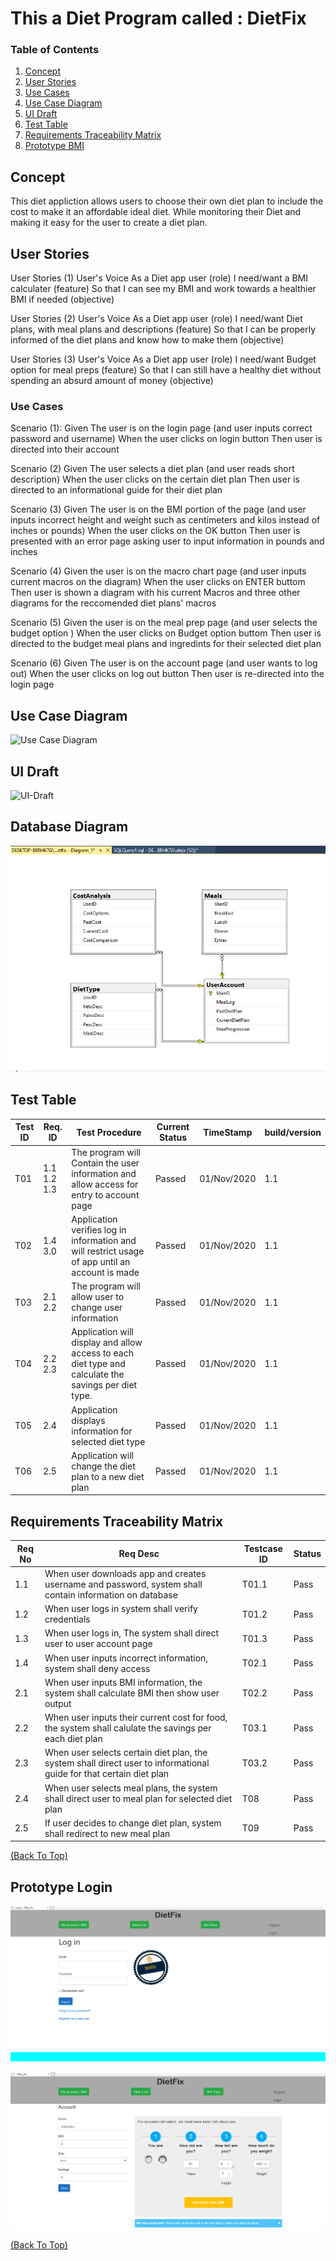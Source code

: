 # This a Diet Program called : DietFix

### Table of Contents
1. [Concept](#Concept)
2. [User Stories](#User-Stories)
3. [Use Cases](#Use-Cases)
4. [Use Case Diagram](#Use-Case-Digram)
5. [UI Draft](#UI-Draft)
6. [Test Table](#Test-Table)
7. [Requirements Traceability Matrix](#Requirements-Traceability-Matrix)
8. [Prototype BMI](#Prototype-BMI)



## Concept
This diet appliction allows users to choose their own diet plan to include the cost to make it an affordable ideal diet. 
While monitoring their Diet and making it easy for the user to create a diet plan.

## User Stories 
User Stories (1)
User's Voice
As a Diet app user (role)
I need/want a BMI calculater (feature)
So that I can see my BMI and work towards a healthier BMI if needed (objective)


User Stories (2)
User's Voice
As a Diet app user (role)
I need/want Diet plans, with meal plans and descriptions (feature)
So that I can be properly informed of the diet plans and know how to make them (objective)

User Stories (3)
User's Voice
As a Diet app user (role)
I need/want Budget option for meal preps (feature)
So that I can still have a healthy diet without spending an absurd amount of money (objective)

### Use Cases
Scenario (1):
Given The user is on the login page
(and user inputs correct password and username)
When the user clicks on login button
Then user is directed into their account

Scenario (2)
Given The user selects a diet plan
(and user reads short description)
When the user clicks on the certain diet plan
Then user is directed to an informational guide 
for their diet plan 


Scenario (3)
Given The user is on the BMI portion of the page
(and user inputs incorrect height and weight such as centimeters and kilos instead of inches or pounds)
When the user clicks on the OK button
Then user is presented with an error page asking user to input information in pounds and inches

Scenario (4)
Given the user is on the macro chart page
(and user inputs current macros on the diagram)
When the user clicks on ENTER buttom
Then user is shown a diagram with his current Macros and three 
other diagrams for the reccomended diet plans' macros

Scenario (5)
Given the user is on the meal prep page 
(and user selects the budget option )
When the user clicks on Budget option buttom
Then user is directed to the budget meal plans and
ingredints for their selected diet plan


Scenario (6)
Given The user is on the account page
(and user wants to log out)
When the user clicks on log out button
Then user is re-directed into the login page 

## Use Case Diagram
![Use Case Diagram](https://github.com/Amayorga1/DietFix/blob/master/Use%20Case%20Diagram.PNG?raw=true)

## UI Draft
![UI-Draft](https://github.com/Amayorga1/DietFix/blob/master/DietFixWireframeDraft-page-001.jpg?raw=true)

## Database Diagram
![DatabaseDiagram](https://github.com/Amayorga1/Diet-Fix/blob/master/Info/Database%20Diagram.PNG?raw=true)




  ## Test Table

Test ID | Req. ID | Test Procedure | Current Status | TimeStamp | build/version
------------ | ------------ | ------------- | ------------- | ------------- | --------------
T01 | 1.1<br/>1.2<br/>1.3 |The program will Contain the user information and allow access for entry to account page | Passed | 01/Nov/2020 | 1.1
T02 | 1.4<br/>3.0 | Application verifies log in information and will restrict usage of app until an account is made | Passed | 01/Nov/2020 | 1.1
T03 | 2.1<br/>2.2 | The program will allow user to change user information | Passed | 01/Nov/2020 | 1.1
T04 | 2.2<br/>2.3 |Application will display and allow access to each diet type and calculate the savings per diet type.| Passed | 01/Nov/2020  | 1.1
T05 | 2.4 | Application displays information for selected diet type | Passed | 01/Nov/2020| 1.1
T06 | 2.5 | Application will change the diet plan to a new diet plan | Passed | 01/Nov/2020 | 1.1




 ## Requirements Traceability Matrix
 
 Req No | Req Desc | Testcase ID | Status 
------------ | ------------ | ------------- | ------------- |
1.1 | When user downloads app and creates username and password, system shall contain information on database| T01.1 | Pass
1.2 | When user logs in system shall verify credentials | T01.2 | Pass
1.3 | When user logs in, The system shall direct user to user account page | T01.3 | Pass
1.4 | When user inputs incorrect information, system shall deny access | T02.1 | Pass
2.1 | When user inputs BMI information, the system shall calculate BMI then show user output | T02.2 | Pass
2.2 | When user inputs their current cost for food, the system shall calulate the savings per each diet plan| T03.1 | Pass
2.3 | When user selects certain diet plan, the system shall direct user to informational guide for that certain diet plan | T03.2 | Pass 
2.4 | When user selects meal plans, the system shall direct user to meal plan for selected diet plan| T08 | Pass
2.5 | If user decides to change diet plan, system shall redirect to new meal plan| T09 | Pass

[(Back To Top)](#table-of-contents)

## Prototype Login
![Prototype 1.1](https://github.com/Amayorga1/Diet-Fix/blob/master/Prototype%20Login.PNG?raw=true)

![Protyotype 1.2](https://github.com/Amayorga1/Diet-Fix/blob/master/Login%20Prototype%202.PNG?raw=true)


[(Back To Top)](#table-of-contents)

